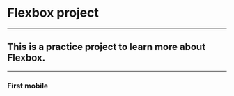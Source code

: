 # Flexbox project
___

## This is a practice project to learn more about Flexbox.
___

### First mobile

